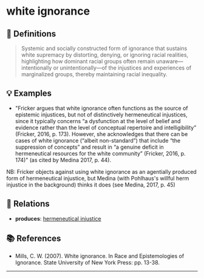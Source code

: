 # white ignorance

## 📖 Definitions

> Systemic and socially constructed form of ignorance that sustains white supremacy by distorting, denying, or ignoring racial realities, highlighting how dominant racial groups often remain unaware—intentionally or unintentionally—of the injustices and experiences of marginalized groups, thereby maintaining racial inequality.

## 💡 Examples

- "Fricker argues that white ignorance often functions as the source of epistemic injustices, but not of distinctively hermeneutical injustices, since it typically concerns “a dysfunction at the level of belief and evidence rather than the level of conceptual repertoire and intelligibility” (Fricker, 2016, p. 173). However, she acknowledges that there can be cases of white ignorance (“albeit non-standard”) that include “the suppression of concepts” and result in “a genuine deficit in hermeneutical resources for the white community” (Fricker, 2016, p. 174)" (as cited by Medina 2017, p. 44).

NB: Fricker objects against using white ignorance as an agentially produced form of hermeneutical injustice, but Medina (with Pohlhaus's willful herm injustice in the background) thinks it does (see Medina, 2017, p. 45)

## 🔗 Relations

- **produces**: [hermeneutical injustice](./hermeneutical-injustice.md)

## 📚 References

- Mills, C. W. (2007). White ignorance. In Race and Epistemologies of Ignorance. State University of New York Press: pp. 13-38.

---

<script src="https://giscus.app/client.js"
                data-repo="natesheehan/conceptcartography"
                data-repo-id="R_kgDOPB5QiQ"
                data-category="General"
                data-category-id="DIC_kwDOPB5Qic4CsAxd"
                data-mapping="pathname"
                data-strict="0"
                data-reactions-enabled="1"
                data-emit-metadata="0"
                data-input-position="bottom"
                data-theme="catppuccin_mocha"
                data-lang="en"
                crossorigin="anonymous"
                async>
        </script>
        
